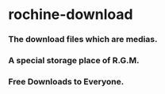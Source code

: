 # rochine-download
### The download files which are medias.
### A special storage place of R.G.M.
### Free Downloads to Everyone.
